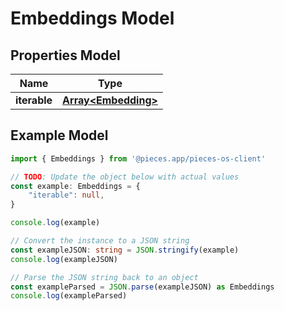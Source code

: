 
# Embeddings Model


## Properties Model

Name | Type
------------ | -------------
**iterable** | [**Array&lt;Embedding&gt;**](Embedding)

## Example Model

```typescript
import { Embeddings } from '@pieces.app/pieces-os-client'

// TODO: Update the object below with actual values
const example: Embeddings = {
    "iterable": null,
}

console.log(example)

// Convert the instance to a JSON string
const exampleJSON: string = JSON.stringify(example)
console.log(exampleJSON)

// Parse the JSON string back to an object
const exampleParsed = JSON.parse(exampleJSON) as Embeddings
console.log(exampleParsed)
```


